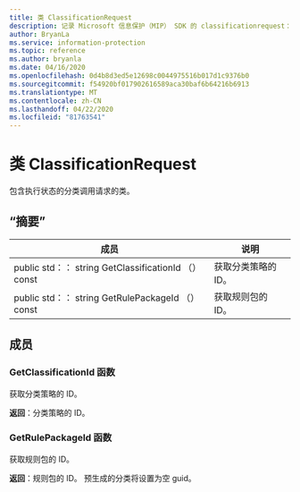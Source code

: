 ```yaml
---
title: 类 ClassificationRequest
description: 记录 Microsoft 信息保护（MIP） SDK 的 classificationrequest：：未定义的类。
author: BryanLa
ms.service: information-protection
ms.topic: reference
ms.author: bryanla
ms.date: 04/16/2020
ms.openlocfilehash: 0d4b8d3ed5e12698c0044975516b017d1c9376b0
ms.sourcegitcommit: f54920bf017902616589aca30baf6b64216b6913
ms.translationtype: MT
ms.contentlocale: zh-CN
ms.lasthandoff: 04/22/2020
ms.locfileid: "81763541"
---
```

# <a name="class-classificationrequest"></a>类 ClassificationRequest 
包含执行状态的分类调用请求的类。
  
## <a name="summary"></a>“摘要”
 成员                        | 说明                                
--------------------------------|---------------------------------------------
public std：： string GetClassificationId （） const  |  获取分类策略的 ID。
public std：： string GetRulePackageId （） const  |  获取规则包的 ID。
  
## <a name="members"></a>成员
  
### <a name="getclassificationid-function"></a>GetClassificationId 函数
获取分类策略的 ID。

  
**返回**：分类策略的 ID。
  
### <a name="getrulepackageid-function"></a>GetRulePackageId 函数
获取规则包的 ID。

  
**返回**：规则包的 ID。 预生成的分类将设置为空 guid。